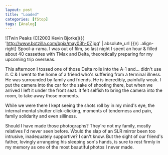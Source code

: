 ```yaml
---
layout: post
title: "Loaded"
categories: [fStop]
tags: [Analog]
---
```



![Twin Peaks (C)2003 Kevin Bjorke]({{ 'http://www.botzilla.com/bpix/may03h-07.jpg' | absolute_url }}){: .align-right}
Spool-a-rama. I was out of film, so last night I spent an hour & filled about 40 cassettes with TMax and Delta, theoretically preparing for my upcoming trip overseas.

This afternoon I tossed one of those Delta rolls into the A-1 and... didn't use it. C & I went to the home of a friend who's suffering from a terminal illness. He was surrounded by family and friends. He is incredibly, painfully weak. I put the camera into the car for the sake of shooting there, but when we arrived I left it under the front seat. It felt selfish to bring the camera into the room, to take away those moments.

While we were there I kept seeing the shots roll by in my mind's eye, the internal mental shutter click-clicking, moments of tenderness and pain, family solidarity and even silliness.

Should I have made those photographs? They're not my family, mostly relatives I'd never seen before. Would the slap of an SLR mirror been too intrusive, inadequately supportive? I can't know. But the sight of our friend's father, lovingly arrangeing his sleeping son's hands, is sure to rest firmly in my memory as one of the most beautiful photos I never made.
